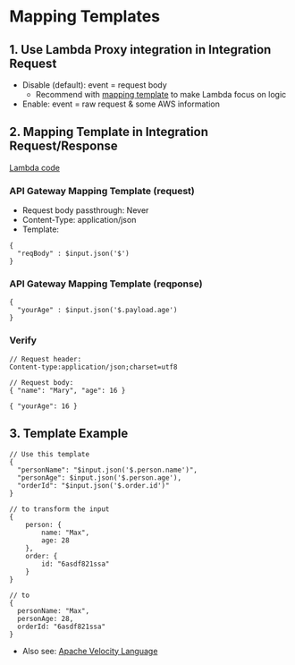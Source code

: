 # Mapping Templates

## 1. Use Lambda Proxy integration in Integration Request

- Disable (default): event = request body
  - Recommend with [mapping template](https://docs.aws.amazon.com/apigateway/latest/developerguide/api-gateway-mapping-template-reference.html) to make Lambda focus on logic
- Enable: event = raw request & some AWS information

## 2. Mapping Template in Integration Request/Response

[Lambda code](lambda/kalin-compare_yourself-create_comparison/index.js)

### API Gateway Mapping Template (request)

- Request body passthrough: Never
- Content-Type: application/json
- Template:

```
{
  "reqBody" : $input.json('$')
}
```

### API Gateway Mapping Template (reqponse)

```
{
  "yourAge" : $input.json('$.payload.age')
}
```

### Verify

```
// Request header:
Content-type:application/json;charset=utf8

// Request body:
{ "name": "Mary", "age": 16 }

{ "yourAge": 16 }
```

## 3. Template Example

```
// Use this template
{
  "personName": "$input.json('$.person.name')",
  "personAge": $input.json('$.person.age'),
  "orderId": "$input.json('$.order.id')"
}

// to transform the input
{
    person: {
        name: "Max",
        age: 28
    },
    order: {
        id: "6asdf821ssa"
    }
}

// to
{
  personName: "Max",
  personAge: 28,
  orderId: "6asdf821ssa"
}

```

- Also see: [Apache Velocity Language](http://velocity.apache.org/)
